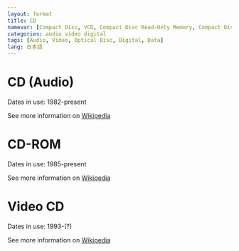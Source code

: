 ```yaml
---
layout: format
title: CD
namevar: [Compact Disc, VCD, Compact Disc Read-Only Memory, Compact Disc Digital Video]
categories: audio video digital
tags: [Audio, Video, Optical Disc, Digital, Data]
lang: 日本語
---
```


# CD (Audio)

Dates in use: 1982-present

See more information on [Wikipedia](https://en.wikipedia.org/wiki/Compact_disc)

# CD-ROM

Dates in use: 1985-present

See more information on [Wikipedia](https://en.wikipedia.org/wiki/CD-ROM)

# Video CD

Dates in use: 1993-(?)

See more information on [Wikipedia](https://en.wikipedia.org/wiki/Video_CD)
